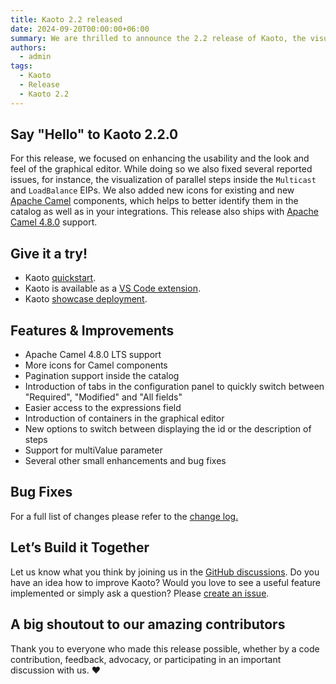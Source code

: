 ```yaml
---
title: Kaoto 2.2 released
date: 2024-09-20T00:00:00+06:00
summary: We are thrilled to announce the 2.2 release of Kaoto, the visual editor for Apache Camel! Check it out!
authors:
  - admin
tags:
  - Kaoto
  - Release
  - Kaoto 2.2
---
```

## Say "Hello" to Kaoto 2.2.0

For this release, we focused on enhancing the usability and the look and feel of the graphical editor. While doing so we also fixed several reported issues, for instance, the visualization of parallel steps inside the `Multicast` and `LoadBalance` EIPs. We also added new icons for existing and new [Apache Camel](http://camel.apache.org) components, which helps to better identify them in the catalog as well as in your integrations. This release also ships with [Apache Camel 4.8.0](https://camel.apache.org/blog/2024/09/RELEASE-4.8.0/) support.

## Give it a try!

* Kaoto [quickstart](/docs/quickstart/).
* Kaoto is available as a [VS Code extension](https://marketplace.visualstudio.com/items?itemName=redhat.vscode-kaoto).
* Kaoto [showcase deployment](https://red.ht/kaoto).

## Features & Improvements

* Apache Camel 4.8.0 LTS support
* More icons for Camel components
* Pagination support inside the catalog
* Introduction of tabs in the configuration panel to quickly switch between "Required", "Modified" and "All fields"
* Easier access to the expressions field
* Introduction of containers in the graphical editor
* New options to switch between displaying the id or the description of steps
* Support for multiValue parameter
* Several other small enhancements and bug fixes

## Bug Fixes

For a full list of changes please refer to the [change log.](https://github.com/KaotoIO/kaoto/releases/tag/2.2.0)

## Let’s Build it Together

Let us know what you think by joining us in the [GitHub discussions](https://github.com/orgs/KaotoIO/discussions).
Do you have an idea how to improve Kaoto? Would you love to see a useful feature implemented or simply ask a question? Please [create an issue](https://github.com/KaotoIO/kaoto/issues/new/choose).

## A big shoutout to our amazing contributors
Thank you to everyone who made this release possible, whether by a code contribution, feedback, advocacy, or participating in an important discussion with us. ❤️
